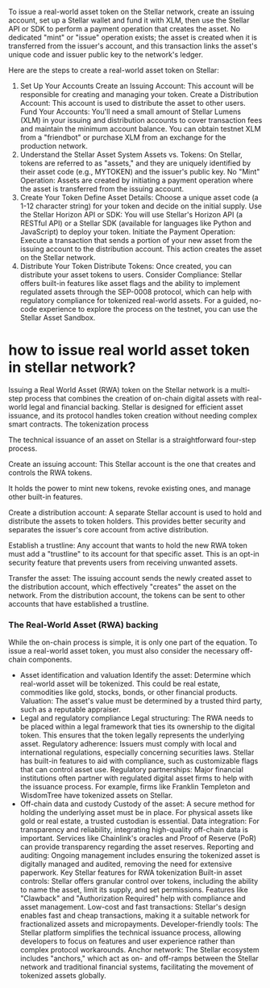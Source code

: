 
To issue a real-world asset token on the Stellar network, create an issuing account, 
set up a Stellar wallet and fund it with XLM, then use the Stellar API or SDK to perform 
a payment operation that creates the asset. No dedicated "mint" or "issue" operation exists; 
the asset is created when it is transferred from the issuer's account, 
and this transaction links the asset's unique code and issuer public key to the network's ledger. 

Here are the steps to create a real-world asset token on Stellar:

1. Set Up Your Accounts
Create an Issuing Account: This account will be responsible for creating and managing your token. 
Create a Distribution Account: This account is used to distribute the asset to other users. 
Fund Your Accounts: You'll need a small amount of Stellar Lumens (XLM) in your issuing and distribution accounts to cover transaction fees and maintain the minimum account balance. You can obtain testnet XLM from a "friendbot" or purchase XLM from an exchange for the production network. 
2. Understand the Stellar Asset System
Assets vs. Tokens:
On Stellar, tokens are referred to as "assets," and they are uniquely identified by their asset code (e.g., MYTOKEN) and the issuer's public key. 
No "Mint" Operation:
Assets are created by initiating a payment operation where the asset is transferred from the issuing account. 
3. Create Your Token
Define Asset Details:
Choose a unique asset code (a 1-12 character string) for your token and decide on the initial supply. 
Use the Stellar Horizon API or SDK:
You will use Stellar's Horizon API (a RESTful API) or a Stellar SDK (available for languages like Python and JavaScript) to deploy your token. 
Initiate the Payment Operation:
Execute a transaction that sends a portion of your new asset from the issuing account to the distribution account. This action creates the asset on the Stellar network. 
4. Distribute Your Token
Distribute Tokens: Once created, you can distribute your asset tokens to users. 
Consider Compliance: Stellar offers built-in features like asset flags and the ability to implement regulated assets through the SEP-0008 protocol, which can help with regulatory compliance for tokenized real-world assets. 
For a guided, no-code experience to explore the process on the testnet, you can use the Stellar Asset Sandbox. 


# how to issue real world asset token in stellar network?
Issuing a Real World Asset (RWA) token on the Stellar network is a multi-step process that combines the creation of on-chain digital assets with real-world legal and financial backing. Stellar is designed for efficient asset issuance, and its protocol handles token creation without needing complex smart contracts. 
The tokenization process

The technical issuance of an asset on Stellar is a straightforward four-step process. 

Create an issuing account: This Stellar account is the one that creates and controls the RWA tokens.

It holds the power to mint new tokens, revoke existing ones, and manage other built-in features.

Create a distribution account: A separate Stellar account is used to hold and distribute 
the assets to token holders. This provides better security and separates the issuer's 
core account from active distribution.

Establish a trustline: Any account that wants to hold the new RWA token must 
add a "trustline" to its account for that specific asset. This is an opt-in 
security feature that prevents users from receiving unwanted assets.

Transfer the asset: The issuing account sends the newly created asset 
to the distribution account, which effectively "creates" the asset on the network. 
From the distribution account, the tokens can be sent to other accounts that have established a trustline. 

### The Real-World Asset (RWA) backing

While the on-chain process is simple, it is only one part of the equation. To issue a real-world asset token, you must also consider the necessary off-chain components. 
- Asset identification and valuation
Identify the asset: Determine which real-world asset will be tokenized. This could be real estate, commodities like gold, stocks, bonds, or other financial products.
Valuation: The asset's value must be determined by a trusted third party, such as a reputable appraiser. 
- Legal and regulatory compliance
Legal structuring: The RWA needs to be placed within a legal framework that ties its ownership to the digital token. This ensures that the token legally represents the underlying asset.
Regulatory adherence: Issuers must comply with local and international regulations, especially concerning securities laws. Stellar has built-in features to aid with compliance, such as customizable flags that can control asset use.
Regulatory partnerships: Major financial institutions often partner with regulated digital asset firms to help with the issuance process. For example, firms like Franklin Templeton and WisdomTree have tokenized assets on Stellar. 
- Off-chain data and custody
Custody of the asset: A secure method for holding the underlying asset must be in place. For physical assets like gold or real estate, a trusted custodian is essential.
Data integration: For transparency and reliability, integrating high-quality off-chain data is important. Services like Chainlink's oracles and Proof of Reserve (PoR) can provide transparency regarding the asset reserves.
Reporting and auditing: Ongoing management includes ensuring the tokenized asset is digitally managed and audited, removing the need for extensive paperwork. 
Key Stellar features for RWA tokenization
Built-in asset controls: Stellar offers granular control over tokens, including the ability to name the asset, limit its supply, and set permissions. Features like "Clawback" and "Authorization Required" help with compliance and asset management.
Low-cost and fast transactions: Stellar's design enables fast and cheap transactions, making it a suitable network for fractionalized assets and micropayments.
Developer-friendly tools: The Stellar platform simplifies the technical issuance process, allowing developers to focus on features and user experience rather than complex protocol workarounds.
Anchor network: The Stellar ecosystem includes "anchors," which act as on- and off-ramps between the Stellar network and traditional financial systems, facilitating the movement of tokenized assets globally. 

